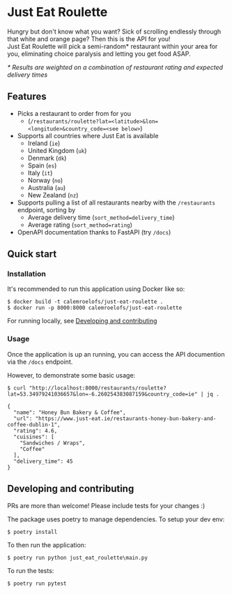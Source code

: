 # Just Eat Roulette

Hungry but don't know what you want? Sick of scrolling endlessly through that white and orange page? Then this is the API for you!  
Just Eat Roulette will pick a semi-random* restaurant within your area for you, eliminating choice paralysis and letting you get food ASAP.  

_* Results are weighted on a combination of restaurant rating and expected delivery times_

## Features
- Picks a restaurant to order from for you
  - (`/restaurants/roulette?lat=<latitude>&lon=<longitude>&country_code=<see below>`)
- Supports all countries where Just Eat is available  
  - Ireland (`ie`)  
  - United Kingdom (`uk`)  
  - Denmark (`dk`)  
  - Spain (`es`)  
  - Italy (`it`)  
  - Norway (`no`)  
  - Australia (`au`)  
  - New Zealand (`nz`)   
- Supports pulling a list of all restaurants nearby with the `/restaurants` endpoint, sorting by  
  - Average delivery time (`sort_method=delivery_time`)
  - Average rating (`sort_method=rating`)
- OpenAPI documentation thanks to FastAPI (try `/docs`) 

## Quick start  

### Installation  
It's recommended to run this application using Docker like so:
```shell
$ docker build -t calemroelofs/just-eat-roulette .
$ docker run -p 8000:8000 calemroelofs/just-eat-roulette
```
For running locally, see [Developing and contributing](#Developing-and-contributing)  

### Usage
Once the application is up an running, you can access the API documention via the `/docs` endpoint.

However, to demonstrate some basic usage:
```shell
$ curl "http://localhost:8000/restaurants/roulette?lat=53.34979241036657&lon=-6.260254383087159&country_code=ie" | jq .

{
  "name": "Honey Bun Bakery & Coffee",
  "url": "https://www.just-eat.ie/restaurants-honey-bun-bakery-and-coffee-dublin-1",
  "rating": 4.6,
  "cuisines": [
    "Sandwiches / Wraps",
    "Coffee"
  ],
  "delivery_time": 45
}
```

## Developing and contributing  
PRs are more than welcome! Please include tests for your changes :)  

The package uses poetry to manage dependencies. To setup your dev env:  
```shell
$ poetry install
```
To then run the application:  
```
$ poetry run python just_eat_roulette\main.py
```
To run the tests:  
```shell
$ poetry run pytest
```